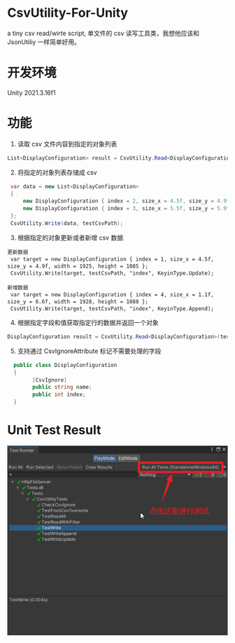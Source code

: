 # CsvUtility-For-Unity
a tiny csv read/wirte script, 单文件的 csv 读写工具类，我想他应该和 JsonUtiliy 一样简单好用。

# 开发环境
Unity 2021.3.16f1

# 功能

1. 读取 csv 文件内容到指定的对象列表

```csharp
List<DisplayConfiguration> result = CsvUtility.Read<DisplayConfiguration>(testCsvPath);
```

2. 将指定的对象列表存储成 csv

```csharp
 var data = new List<DisplayConfiguration>
 {
     new DisplayConfiguration { index = 2, size_x = 4.5f, size_y = 4.9f, width = 1922, height = 1082 },
     new DisplayConfiguration { index = 3, size_x = 5.5f, size_y = 5.9f, width = 1923, height = 1083 }
 };
 CsvUtility.Write(data, testCsvPath);

```

3. 根据指定的对象更新或者新增 csv 数据

```
更新数据
 var target = new DisplayConfiguration { index = 1, size_x = 4.5f, size_y = 4.9f, width = 1925, height = 1085 };
 CsvUtility.Write(target, testCsvPath, "index", KeyinType.Update);

新增数据
 var target = new DisplayConfiguration { index = 4, size_x = 1.1f, size_y = 6.6f, width = 1928, height = 1088 };
 CsvUtility.Write(target, testCsvPath, "index", KeyinType.Append);

```

4. 根据指定字段和值获取指定行的数据并返回一个对象

```csharp
DisplayConfiguration result = CsvUtility.Read<DisplayConfiguration>(testCsvPath, "index", 1);
```

5. 支持通过 CsvIgnoreAttribute 标记不需要处理的字段

```csharp
  public class DisplayConfiguration
  {
        [CsvIgnore]
        public string name;
        public int index;
  }
```


# Unit Test Result
![](doc/TestRunner.png)


